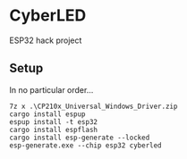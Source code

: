 # CyberLED
ESP32 hack project

## Setup
In no particular order...
```
7z x .\CP210x_Universal_Windows_Driver.zip
cargo install espup
espup install -t esp32
cargo install espflash
cargo install esp-generate --locked
esp-generate.exe --chip esp32 cyberled
```
